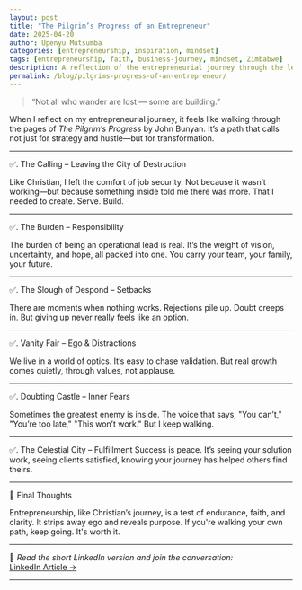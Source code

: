 ```yaml
---
layout: post
title: "The Pilgrim’s Progress of an Entrepreneur"
date: 2025-04-20
author: Upenyu Mutsumba
categories: [entrepreneurship, inspiration, mindset]
tags: [entrepreneurship, faith, business-journey, mindset, Zimbabwe]
description: A reflection of the entrepreneurial journey through the lens of The Pilgrim’s Progress. Lessons, analogies, and motivation for founders in Africa and beyond.
permalink: /blog/pilgrims-progress-of-an-entrepreneur/
---
```


> “Not all who wander are lost — some are building.”  
>
When I reflect on my entrepreneurial journey, it feels like walking through the pages of *The Pilgrim’s Progress* by John Bunyan. It’s a path that calls not just for strategy and hustle—but for transformation.

---

✅. The Calling – Leaving the City of Destruction

Like Christian, I left the comfort of job security. Not because it wasn’t working—but because something inside told me there was more. That I needed to create. Serve. Build.

---

✅. The Burden – Responsibility

The burden of being an operational lead is real. It’s the weight of vision, uncertainty, and hope, all packed into one. You carry your team, your family, your future.

---

✅. The Slough of Despond – Setbacks

There are moments when nothing works. Rejections pile up. Doubt creeps in. But giving up never really feels like an option.

---

✅. Vanity Fair – Ego & Distractions

We live in a world of optics. It’s easy to chase validation. But real growth comes quietly, through values, not applause.

---

✅. Doubting Castle – Inner Fears

Sometimes the greatest enemy is inside. The voice that says, "You can’t," "You’re too late," "This won’t work." But I keep walking.

---

✅. The Celestial City – Fulfillment
Success is peace. It’s seeing your solution work, seeing clients satisfied, knowing your journey has helped others find theirs.

---

💭 Final Thoughts

Entrepreneurship, like Christian’s journey, is a test of endurance, faith, and clarity. It strips away ego and reveals purpose. If you're walking your own path, keep going. It's worth it.

---

📎 *Read the short LinkedIn version and join the conversation:*  
[LinkedIn Article →](https://www.linkedin.com/in/your-link-here/) <!-- Replace with real URL -->

---
